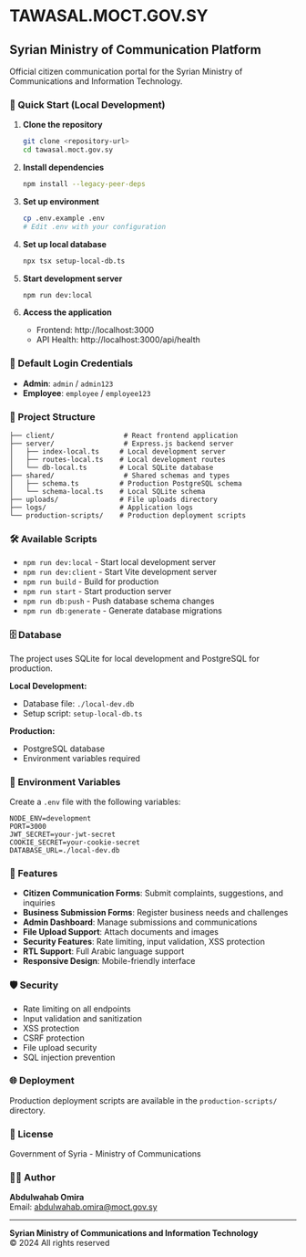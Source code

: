 # TAWASAL.MOCT.GOV.SY
## Syrian Ministry of Communication Platform

Official citizen communication portal for the Syrian Ministry of Communications and Information Technology.

### 🚀 Quick Start (Local Development)

1. **Clone the repository**
   ```bash
   git clone <repository-url>
   cd tawasal.moct.gov.sy
   ```

2. **Install dependencies**
   ```bash
   npm install --legacy-peer-deps
   ```

3. **Set up environment**
   ```bash
   cp .env.example .env
   # Edit .env with your configuration
   ```

4. **Set up local database**
   ```bash
   npx tsx setup-local-db.ts
   ```

5. **Start development server**
   ```bash
   npm run dev:local
   ```

6. **Access the application**
   - Frontend: http://localhost:3000
   - API Health: http://localhost:3000/api/health

### 🔐 Default Login Credentials

- **Admin**: `admin` / `admin123`
- **Employee**: `employee` / `employee123`

### 📁 Project Structure

```
├── client/                 # React frontend application
├── server/                 # Express.js backend server
│   ├── index-local.ts     # Local development server
│   ├── routes-local.ts    # Local development routes
│   └── db-local.ts        # Local SQLite database
├── shared/                 # Shared schemas and types
│   ├── schema.ts          # Production PostgreSQL schema
│   └── schema-local.ts    # Local SQLite schema
├── uploads/               # File uploads directory
├── logs/                  # Application logs
└── production-scripts/    # Production deployment scripts
```

### 🛠️ Available Scripts

- `npm run dev:local` - Start local development server
- `npm run dev:client` - Start Vite development server
- `npm run build` - Build for production
- `npm run start` - Start production server
- `npm run db:push` - Push database schema changes
- `npm run db:generate` - Generate database migrations

### 🗄️ Database

The project uses SQLite for local development and PostgreSQL for production.

**Local Development:**
- Database file: `./local-dev.db`
- Setup script: `setup-local-db.ts`

**Production:**
- PostgreSQL database
- Environment variables required

### 🔧 Environment Variables

Create a `.env` file with the following variables:

```env
NODE_ENV=development
PORT=3000
JWT_SECRET=your-jwt-secret
COOKIE_SECRET=your-cookie-secret
DATABASE_URL=./local-dev.db
```

### 📝 Features

- **Citizen Communication Forms**: Submit complaints, suggestions, and inquiries
- **Business Submission Forms**: Register business needs and challenges
- **Admin Dashboard**: Manage submissions and communications
- **File Upload Support**: Attach documents and images
- **Security Features**: Rate limiting, input validation, XSS protection
- **RTL Support**: Full Arabic language support
- **Responsive Design**: Mobile-friendly interface

### 🛡️ Security

- Rate limiting on all endpoints
- Input validation and sanitization
- XSS protection
- CSRF protection
- File upload security
- SQL injection prevention

### 🌐 Deployment

Production deployment scripts are available in the `production-scripts/` directory.

### 📄 License

Government of Syria - Ministry of Communications

### 👨‍💻 Author

**Abdulwahab Omira**  
Email: abdulwahab.omira@moct.gov.sy

---

**Syrian Ministry of Communications and Information Technology**  
© 2024 All rights reserved
